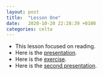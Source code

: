 ```yaml
---
layout: post
title:  "Lesson One"
date:   2020-10-20 22:28:39 +0100
categories: celta
---
```


- This lesson focused on reading. 
- Here is the [presentation](assets/lesson-01-pres-ultan.pdf).
- Here is the [exercise](assets/lesson-01-doc-ultan.pdf).
- Here is the [second presentation](assets/lesson-01-pres-short-ultan.pdf).

